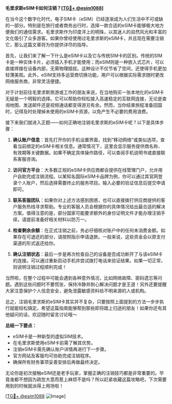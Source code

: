 **毛里求斯eSIM卡如何注销？[[TG💪+ @esim1088](https://t.me/s/esim1088)]**

在当今这个数字化时代，电子SIM卡（eSIM）已经逐渐成为人们生活中不可或缺的一部分。特别是在旅行或者商务出行时，选择一款合适的eSIM卡能够极大地方便我们的通信需求。毛里求斯作为印度洋上的明珠，以其迷人的自然风光和丰富的文化吸引了众多游客。如果你曾经使用过毛里求斯的eSIM卡，并且现在需要注销它，那么这篇文章将为你提供详尽的指导。

首先，让我们来了解一下什么是eSIM卡以及它与传统SIM卡的区别。传统的SIM卡是一种实体卡片，必须插入手机才能使用；而eSIM则是一种嵌入式芯片，可以直接焊接在设备内部，无需物理插拔。这种设计不仅节省了空间，还使得手机更加轻薄美观。此外，eSIM支持多运营商切换功能，用户可以根据实际需求随时更改网络服务商，非常灵活便捷。

对于计划前往毛里求斯旅游或工作的朋友来说，在当地购买一张本地化的eSIM卡无疑是一个明智的选择。它可以帮助你轻松接入高速稳定的互联网连接，无论是查询地图、发送邮件还是视频通话都变得游刃有余。然而，当你结束旅程准备回国时，记得及时处理掉未使用的eSIM卡资源，以免产生不必要的费用浪费。

接下来我们就进入正题——如何正确地注销毛里求斯的eSIM卡呢？以下是具体步骤：

1. **确认账户信息**：首先打开你的手机设置界面，找到“移动网络”或类似选项，查看当前绑定的eSIM卡相关信息。通常情况下，这里会显示服务提供商名称、有效期等关键数据。如果不确定具体操作路径，可以查阅手机说明书或直接联系客服咨询。

2. **访问官方平台**：大多数正规的eSIM卡供应商都会提供在线管理门户，允许用户自助完成注销流程。以某知名国际eSIM卡品牌为例，你可以通过其官网登录个人账户，然后选择需要终止的服务项目。输入必要的验证信息后提交申请即可。

3. **联系客服团队**：如果你对上述方法感到困惑，也可以直接拨打供应商提供的客户服务热线寻求帮助。专业的客服人员会根据你的具体情况给出最合适的解决方案。值得注意的是，部分国家可能要求额外的身份证明文件才能办理注销手续，请提前准备好相关材料以防万一。

4. **检查剩余余额**：在正式注销之前，务必仔细核对账户中的任何未消费金额。如果存在可退还的部分，请按照指示申请退款。一般来说，这些资金会以原支付渠道的形式返还给你。

5. **确认注销状态**：最后一步是再次检查自己的设备是否成功断开了与该eSIM卡的连接。可以通过重新启动手机并尝试拨打电话来验证结果。如果一切正常，则说明注销过程顺利完成！

当然啦，在整个过程中可能会遇到各种意外情况，比如网络故障、密码遗忘等问题。遇到这些问题时不要慌张，保持冷静并耐心解决问题才是王道！另外还要提醒大家注意保护个人信息安全，避免泄露敏感资料给不明来源的人或机构。

总之，注销毛里求斯的eSIM卡其实并不复杂，只要按照上面提到的方法一步步执行就能轻松搞定。希望这篇指南能够帮到那些即将踏上归途的朋友！如果你还有其他疑问的话，欢迎随时留言讨论哦～

**总结一下要点：**
- eSIM卡是一种新型的虚拟SIM技术。
- 在毛里求斯使用eSIM卡前需了解其优势。
- 注销eSIM卡需先确认账户详情再进行下一步骤。
- 官方网站及客服均可协助完成注销程序。
- 确保所有财务事项妥善安排后再做最终决定。

无论你是初次接触eSIM还是老手玩家，掌握正确的注销技巧都是非常重要的。毕竟谁都不想因为疏忽大意而惹上麻烦不是吗？所以赶紧收藏这篇攻略吧，下次需要用到的时候就派得上用场啦！

[[TG💪+ @esim1088](https://t.me/s/esim1088) ![Image](https://i.postimg.cc/4NQfJmqS/Snipaste-2025-05-13-00-14-12.png)]